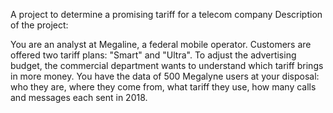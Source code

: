 A project to determine a promising tariff for a telecom company
Description of the project:

You are an analyst at Megaline, a federal mobile operator. Customers are offered two tariff plans: "Smart" and "Ultra". 
To adjust the advertising budget, the commercial department wants to understand which tariff brings in more money. 
You have the data of 500 Megalyne users at your disposal: who they are, where they come from, what tariff they use, how many calls and messages each sent in 2018.
